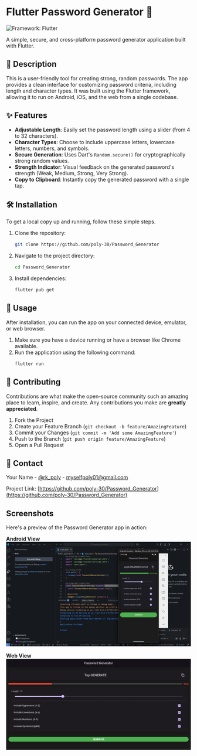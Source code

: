 # Flutter Password Generator 🔐
![Framework: Flutter](https://img.shields.io/badge/Framework-Flutter-blue.svg)

A simple, secure, and cross-platform password generator application built with Flutter.

## 📖 Description
This is a user-friendly tool for creating strong, random passwords. The app provides a clean interface for customizing password criteria, including length and character types. It was built using the Flutter framework, allowing it to run on Android, iOS, and the web from a single codebase.

## ✨ Features
-   **Adjustable Length**: Easily set the password length using a slider (from 4 to 32 characters).
-   **Character Types**: Choose to include uppercase letters, lowercase letters, numbers, and symbols.
-   **Secure Generation**: Uses Dart's `Random.secure()` for cryptographically strong random values.
-   **Strength Indicator**: Visual feedback on the generated password's strength (Weak, Medium, Strong, Very Strong).
-   **Copy to Clipboard**: Instantly copy the generated password with a single tap.

## 🛠️ Installation
To get a local copy up and running, follow these simple steps.

1.  Clone the repository:
    ```bash
    git clone https://github.com/poly-30/Password_Generator
    ```
2.  Navigate to the project directory:
    ```bash
    cd Password_Generator
    ```
3.  Install dependencies:
    ```bash
    flutter pub get
    ```

## 🚀 Usage
After installation, you can run the app on your connected device, emulator, or web browser.

1.  Make sure you have a device running or have a browser like Chrome available.
2.  Run the application using the following command:
    ```bash
    flutter run
    ```

## 🤝 Contributing
Contributions are what make the open-source community such an amazing place to learn, inspire, and create. Any contributions you make are **greatly appreciated**.

1.  Fork the Project
2.  Create your Feature Branch (`git checkout -b feature/AmazingFeature`)
3.  Commit your Changes (`git commit -m 'Add some AmazingFeature'`)
4.  Push to the Branch (`git push origin feature/AmazingFeature`)
5.  Open a Pull Request

## 📧 Contact
Your Name - [@rk_poly](https://twitter.com/rk_poly) - myselfpoly01@gmail.com

Project Link: [https://github.com/poly-30/Password_Generator](https://github.com/poly-30/Password_Generator)

## Screenshots

Here's a preview of the Password Generator app in action:

**Android View**
![Android App Screenshot](screenshots/android-view.png)

**Web View**
![Web App Screenshot](screenshots/web-view.png)
